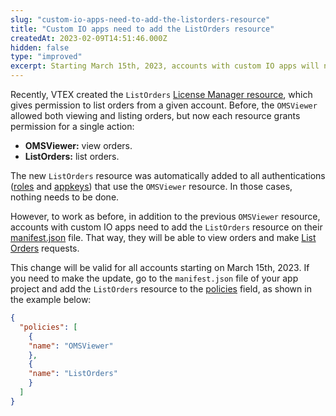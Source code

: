 ```yaml
---
slug: "custom-io-apps-need-to-add-the-listorders-resource"
title: "Custom IO apps need to add the ListOrders resource"
createdAt: 2023-02-09T14:51:46.000Z
hidden: false
type: "improved"
excerpt: Starting March 15th, 2023, accounts with custom IO apps will need the ListOrders resource on the manifest.json file to be able to call list orders requests.
---
```


Recently, VTEX created the `ListOrders` [License Manager resource](https://help.vtex.com/en/tutorial/license-manager-resources--3q6ztrC8YynQf6rdc6euk3), which gives permission to list orders from a given account. Before, the `OMSViewer` allowed both viewing and listing orders, but now each resource grants permission for a single action:

- **OMSViewer:** view orders.
- **ListOrders:** list orders.

The new `ListOrders` resource was automatically added to all authentications ([roles](https://help.vtex.com/en/tutorial/roles--7HKK5Uau2H6wxE1rH5oRbc) and [appkeys](https://developers.vtex.com/docs/guides/getting-started-authentication)) that use the `OMSViewer` resource. In those cases, nothing needs to be done.

However, to work as before, in addition to the previous `OMSViewer` resource, accounts with custom IO apps need to add the `ListOrders` resource on their [manifest.json](https://developers.vtex.com/docs/guides/vtex-io-documentation-manifest) file. That way, they will be able to view orders and make [List Orders](https://developers.vtex.com/docs/api-reference/orders-api#get-/api/oms/pvt/orders) requests.

This change will be valid for all accounts starting on March 15th, 2023. If you need to make the update, go to the `manifest.json` file of your app project and add the `ListOrders` resource to the [policies](https://developers.vtex.com/docs/guides/vtex-io-documentation-policies) field, as shown in the example below:

```json
{ 
  "policies": [
    {
    "name": "OMSViewer"
    },
    {
    "name": "ListOrders"
    }
  ]
}
```

